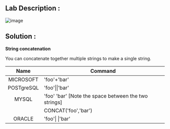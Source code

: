 ## Lab Description :

![image](https://user-images.githubusercontent.com/67383098/234063923-b0b6fd9b-bcfe-4402-8744-51b531964880.png)

## Solution :

**String concatenation**

You can concatenate together multiple strings to make a single string.

|    Name    	| Command                                               	|
|:----------:	|-------------------------------------------------------	|
|  MICROSOFT 	| 'foo'+'bar'                                           	|
| POSTgreSQL 	| 'foo'\|\|'bar'                                        	|
| MYSQL      	| 'foo' 'bar' [Note the space between the two strings]  	|
|            	| CONCAT('foo','bar')                                   	|
| ORACLE     	| 'foo'\| \|'bar'                                       	|

